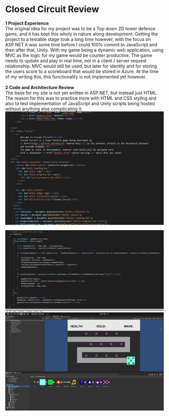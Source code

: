 # Closed Circuit Review
**1 Project Experience**<br>
The original idea for my project was to be a Top down 2D tower defence game, and it has kept this wholy in nature along development. Getting the project to a testable stage took a long time however, with the focus on ASP.NET it was some time before I could 100% commit to JavaScript and then after that, Unity. With my game being a dynamic web application, using MVC as the logic for my game would be counter productive. The game needs to update and play in real time, not in a client / server request relationship. MVC would still be used, but later for identity and for storing the users score to a scoreboard that would be stored in Azure. At the time of my writing this, this functionality is not implemented yet however. <br>
<br>
**2 Code and Architecture Review** <br>
The base for my site is not yet written in ASP.NET, but instead just HTML. The reason for this was to practice more with HTML and CSS styling and also to test implementation of JavaScript and Unity scripts being hosted without anything else complicating it.
![Code1](Code1.jpeg)

![Code2](Code2.jpeg)
![Code3](Code3.jpg)
